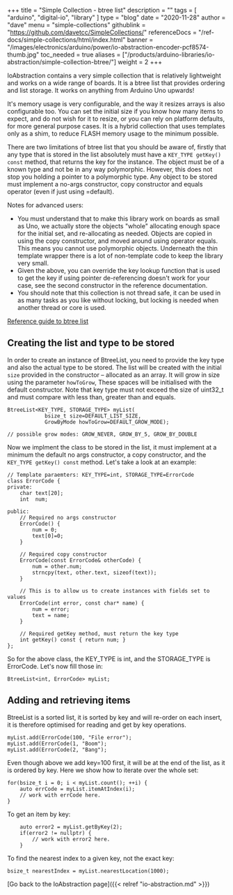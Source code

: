 +++
title = "Simple Collection - btree list"
description = ""
tags = [ "arduino", "digital-io", "library" ]
type = "blog"
date = "2020-11-28"
author =  "dave"
menu = "simple-collections"
githublink = "https://github.com/davetcc/SimpleCollections/"
referenceDocs = "/ref-docs/simple-collections/html/index.html"
banner = "/images/electronics/arduino/power/io-abstraction-encoder-pcf8574-thumb.jpg"
toc_needed = true
aliases = ["/products/arduino-libraries/io-abstraction/simple-collection-btree/"]
weight = 2
+++

IoAbstraction contains a very simple collection that is relatively lightweight and works on a wide range of boards. It is a btree list that provides ordering and list storage. It works on anything from Arduino Uno upwards!

It's memory usage is very configurable, and the way it resizes arrays is also configurable too. You can set the initial size if you know how many items to expect, and do not wish for it to resize, or you can rely on platform defaults, for more general purpose cases. It is a hybrid collection that uses templates only as a shim, to reduce FLASH memory usage to the minimum possible. 

There are two limitations of btree list that you should be aware of, firstly that any type that is stored in the list absolutely must have a `KEY_TYPE getKey() const` method, that returns the key for the instance. The object must be of a known type and not be in any way polymorphic. However, this does not stop you holding a pointer to a polymorphic type. Any object to be stored must implement a no-args constructor, copy constructor and equals operator (even if just using =default).

Notes for advanced users: 

* You must understand that to make this library work on boards as small as Uno, we actually store the objects "whole" allocating enough space for the initial set, and re-allocating as needed. Objects are copied in using the copy constructor, and moved around using operator equals. This means you cannot use polymorphic objects. Underneath the thin template wrapper there is a lot of non-template code to keep the library very small.
* Given the above, you can override the key lookup function that is used to get the key if using pointer de-referencing doesn't work for your case, see the second constructor in the reference documentation. 
* You should note that this collection is not thread safe, it can be used in as many tasks as you like without locking, but locking is needed when another thread or core is used.

[Reference guide to btree list](https://www.thecoderscorner.com/ref-docs/ioabstraction/html/class_btree_list.html)

## Creating the list and type to be stored

In order to create an instance of BtreeList, you need to provide the key type and also the actual type to be stored. The list will be created with the initial `size` provided in the constructor – allocated as an array. It will grow in size using the parameter `howToGrow`,  These spaces will be initialised with the default constructor. Note that key type must not exceed the size of uint32_t and must compare with less than, greater than and equals.

    BtreeList<KEY_TYPE, STORAGE_TYPE> myList(
                bsize_t size=DEFAULT_LIST_SIZE, 
                GrowByMode howToGrow=DEFAULT_GROW_MODE);

    // possible grow modes: GROW_NEVER, GROW_BY_5, GROW_BY_DOUBLE

Now we implment the class to be stored in the list, it must implement at a minimum the default no args constructor, a copy constructor, and the `KEY_TYPE getKey() const` method. Let's take a look at an example:

    // Template paraemters: KEY_TYPE=int, STORAGE_TYPE=ErrorCode
    class ErrorCode {
    private:
        char text[20];
        int  num;
        
    public:
        // Required no args constructor
        ErrorCode() {
            num = 0;
            text[0]=0;
        }
        
        // Required copy constructor
        ErrorCode(const ErrorCode& otherCode) {
            num = other.num;
            strncpy(text, other.text, sizeof(text));
        }
        
        // This is to allow us to create instances with fields set to values 
        ErrorCode(int error, const char* name) {
            num = error;
            text = name;
        }
        
        // Required getKey method, must return the key type
        int getKey() const { return num; }
    };
    
So for the above class, the KEY_TYPE is int, and the STORAGE_TYPE is ErrorCode. Let's now fill those in:

    BtreeList<int, ErrorCode> myList;
    
## Adding and retrieving items

BtreeList is a sorted list, it is sorted by key and will re-order on each insert, it is therefore optimised for reading and get by key operations.

    myList.add(ErrorCode(100, "File error");
    myList.add(ErrorCode(1, "Boom");
    myList.add(ErrorCode(2, "Bang");

Even though above we add key=100 first, it will be at the end of the list, as it is ordered by key. Here we show how to iterate over the whole set:

    for(bsize_t i = 0; i < myList.count(); ++i) {
        auto errCode = myList.itemAtIndex(i);
        // work with errCode here.
    }
    
To get an item by key:

        auto error2 = myList.getByKey(2);
        if(error2 != nullptr) {
            // work with error2 here.
        }

To find the nearest index to a given key, not the exact key:

    bsize_t nearestIndex = myList.nearestLocation(1000);

[Go back to the IoAbstraction page]({{< relref "io-abstraction.md" >}})
